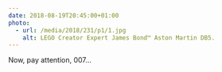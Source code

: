 ```yaml
---
date: 2018-08-19T20:45:00+01:00
photo:
  - url: /media/2018/231/p1/1.jpg
    alt: LEGO Creator Expert James Bond™ Aston Martin DB5.
---
```


Now, pay attention, 007…
